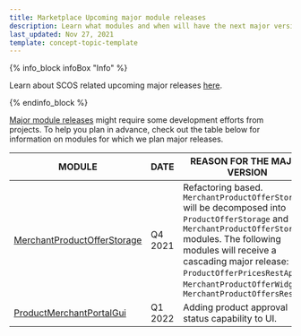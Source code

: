 ```yaml
---
title: Marketplace Upcoming major module releases
description: Learn what modules and when will have the next major versions release
last_updated: Nov 27, 2021
template: concept-topic-template
---
```


{% info_block infoBox "Info" %}

Learn about SCOS related upcoming major releases [here](/docs/scos/user/intro-to-spryker/whats-new/upcoming-major-module-releases.html).

{% endinfo_block %}

[Major module releases](/docs/scos/dev/architecture/module-api/semantic-versioning-major-vs.-minor-vs.-patch-release.html) might require some development efforts from projects. To help you plan in advance, check out the table below for information on modules for which we plan major releases.


| MODULE | DATE | REASON FOR THE MAJOR VERSION |
| --- | --- | --- |
| [MerchantProductOfferStorage](https://github.com/spryker/merchant-product-offer-storage) | Q4 2021 | Refactoring based. `MerchantProductOfferStorage` will be decomposed into `ProductOfferStorage` and `MerchantProductOfferStorage` modules. The following modules will receive a cascading major release: `ProductOfferPricesRestApi`, `MerchantProductOfferWidget`, `MerchantProductOffersRestApi` |
| [ProductMerchantPortalGui](https://github.com/spryker/product-merchant-portal-gui) | Q1 2022 | Adding product approval status capability to UI. |

